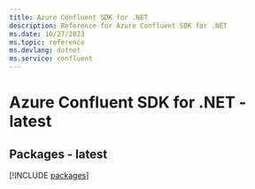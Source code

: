 ```yaml
---
title: Azure Confluent SDK for .NET
description: Reference for Azure Confluent SDK for .NET
ms.date: 10/27/2023
ms.topic: reference
ms.devlang: dotnet
ms.service: confluent
---
```

# Azure Confluent SDK for .NET - latest
## Packages - latest
[!INCLUDE [packages](confluent-index.md)]